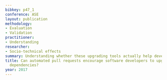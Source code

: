 ```yaml
---
bibkey: p47_1
conference: ASE
layout: publication
methodology:
- Evaluation
- Validation
practitioner:
- Understanding
researcher:
- Socio-technical effects
summary: Understanding whether these upgrading tools actually help developers
title: Can automated pull requests encourage software developers to upgrade out-of-date
  dependencies?
year: 2017
---
```

